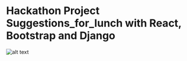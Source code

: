 # Hackathon Project Suggestions_for_lunch with React, Bootstrap and Django
![alt text](https://github.com/IvanZyf666/Hachathon2022_Suggestions_for_lunch/tree/main/frontend/src/images/screenshot.jpg)

